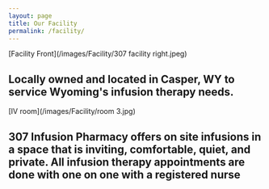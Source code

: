 ```yaml
---
layout: page
title: Our Facility
permalink: /facility/
---
```


[Facility Front](/images/Facility/307 facility right.jpeg)
<h2>Locally owned and located in Casper, WY to service Wyoming's infusion therapy needs.</h2>
[IV room](/images/Facility/room 3.jpg)
<h2>307 Infusion Pharmacy offers on site infusions in a space that is inviting, comfortable, quiet, and private. All infusion therapy appointments are done with one on one with a registered nurse</h2>


